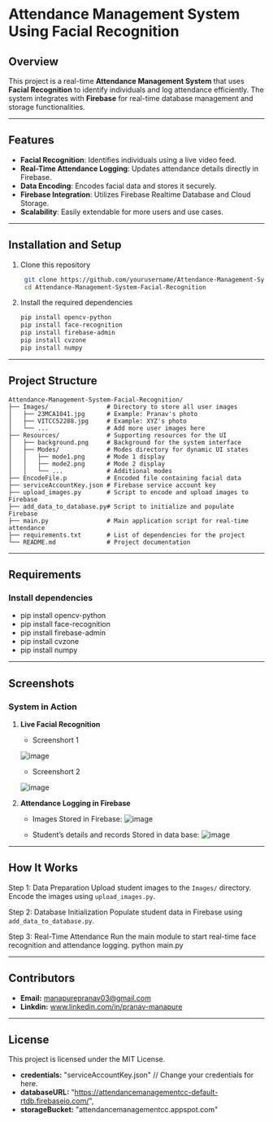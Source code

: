 # Attendance Management System Using Facial Recognition

## Overview
This project is a real-time **Attendance Management System** that uses **Facial Recognition** to identify individuals and log attendance efficiently. The system integrates with **Firebase** for real-time database management and storage functionalities.

---

## Features
- **Facial Recognition**: Identifies individuals using a live video feed.
- **Real-Time Attendance Logging**: Updates attendance details directly in Firebase.
- **Data Encoding**: Encodes facial data and stores it securely.
- **Firebase Integration**: Utilizes Firebase Realtime Database and Cloud Storage.
- **Scalability**: Easily extendable for more users and use cases.

---

## Installation and Setup

   1. Clone this repository
        ```bash
         git clone https://github.com/yourusername/Attendance-Management-System-Facial-Recognition.git
         cd Attendance-Management-System-Facial-Recognition

   2. Install the required dependencies
         ```bash
         pip install opencv-python
         pip install face-recognition
         pip install firebase-admin
         pip install cvzone
         pip install numpy


---

## Project Structure

```plaintext
Attendance-Management-System-Facial-Recognition/
├── Images/                # Directory to store all user images
│   ├── 23MCA1041.jpg      # Example: Pranav's photo
│   ├── VITCC52288.jpg     # Example: XYZ's photo
│   └── ...                # Add more user images here
├── Resources/             # Supporting resources for the UI
│   ├── background.png     # Background for the system interface
│   ├── Modes/             # Modes directory for dynamic UI states
│   │   ├── mode1.png      # Mode 1 display
│   │   ├── mode2.png      # Mode 2 display
│   │   └── ...            # Additional modes
├── EncodeFile.p           # Encoded file containing facial data
├── serviceAccountKey.json # Firebase service account key
├── upload_images.py       # Script to encode and upload images to Firebase
├── add_data_to_database.py# Script to initialize and populate Firebase
├── main.py                # Main application script for real-time attendance
├── requirements.txt       # List of dependencies for the project
└── README.md              # Project documentation
```

---

## Requirements

   ### Install dependencies
   - pip install opencv-python
   - pip install face-recognition
   - pip install firebase-admin
   - pip install cvzone
   - pip install numpy


---

## Screenshots

### System in Action

1. **Live Facial Recognition**
   - Screenshort 1

   ![image](https://github.com/user-attachments/assets/f76ea20a-9fd0-46fe-839e-2b0abdc7c134)

   - Screenshort 2

   ![image](https://github.com/user-attachments/assets/cc46c1d5-7045-49b4-bbaa-54addcb32819)

1. **Attendance Logging in Firebase**
   - Images Stored in Firebase: 
   ![image](https://github.com/user-attachments/assets/4641f4fb-e603-4935-b218-f0f66c56456f)

   - Student’s details and records Stored in data base:
   ![image](https://github.com/user-attachments/assets/56af696a-2684-4d94-ae89-8372a44bb1a1)

---

## How It Works

Step 1: Data Preparation
Upload student images to the `Images/` directory.
Encode the images using `upload_images.py`.

Step 2: Database Initialization
Populate student data in Firebase using `add_data_to_database.py`.

Step 3: Real-Time Attendance
Run the main module to start real-time face recognition and attendance logging.
python main.py


---

## Contributors
- **Email:** [manapurepranav03@gmail.com](mailto:manapurepranav03@gmail.com)
- **Linkdin:** www.linkedin.com/in/pranav-manapure
  
---

## License
This project is licensed under the MIT License.



- **credentials:** "serviceAccountKey.json" // Change your credentials for here.
- **databaseURL:** "https://attendancemanagementcc-default-rtdb.firebaseio.com/",
- **storageBucket:** "attendancemanagementcc.appspot.com"
